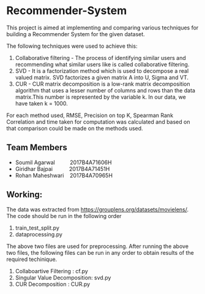 # Recommender-System

This project is aimed at implementing and comparing various techniques for building a Recommender System for the given dataset. 

The following techniques were used to achieve this:
1. Collaborative filtering - The process of identifying similar users and recommending what similar users like is called collaborative filtering. 
2. SVD - It is a factorization method which is used to decompose a real valued matrix. SVD factorizes a given matrix A into U, Sigma and VT.
3. CUR - CUR matrix decomposition is a low-rank matrix decomposition algorithm that uses a lesser number of columns and rows than the data matrix.This number is represented by the variable k. In our data, we have taken k = 1000.

For each method used, RMSE, Precision on top K, Spearman Rank Correlation and time taken for computation was calculated and based on that comparison could be made on the methods used. 

## Team Members ##
- Soumil Agarwal &nbsp;&nbsp;&nbsp;&nbsp;&nbsp;&nbsp;&nbsp;&nbsp;   2017B4A71606H
- Giridhar Bajpai  &nbsp;&nbsp;&nbsp;&nbsp;&nbsp;&nbsp;&nbsp;&nbsp;&nbsp; 2017B4A71451H
- Rohan Maheshwari &nbsp;&nbsp;  2017B4A70965H


## Working: ##
The data was extracted from https://grouplens.org/datasets/movielens/. The code should be run in the following order 
1. train_test_split.py
2. dataprocessing.py

The above two files are used for preprocessing. After running the above two files, the following files can be run in any order to obtain results of the required techinique. 
1. Collaboartive Filtering : cf.py
2. Singular Value Decomposition: svd.py
3. CUR Decomposition : CUR.py
